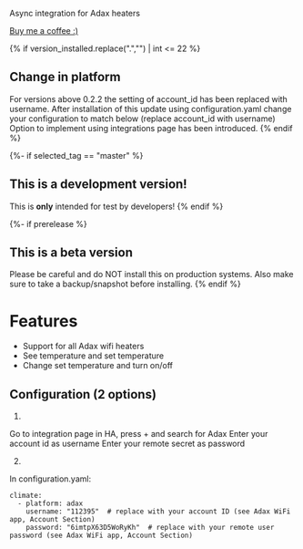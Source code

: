 Async integration for Adax heaters

[Buy me a coffee :)](http://paypal.me/dahoiv)

{% if version_installed.replace(".","") | int <= 22  %}
## Change in platform

For versions above 0.2.2 the setting of account_id has been replaced with username.
After installation of this update using configuration.yaml change your configuration to match below (replace account_id with username)
Option to implement using integrations page has been introduced.
{% endif %}

{%- if selected_tag == "master" %}
## This is a development version!
This is **only** intended for test by developers!
{% endif %}

{%- if prerelease %}
## This is a beta version
Please be careful and do NOT install this on production systems. Also make sure to take a backup/snapshot before installing.
{% endif %}

# Features
- Support for all Adax wifi heaters
- See temperature and set temperature
- Change set temperature and turn on/off


## Configuration (2 options)

1.
Go to integration page in HA, press + and search for Adax
Enter your account id as username
Enter your remote secret as password

2.
In configuration.yaml:

```
climate:
  - platform: adax
    username: "112395"  # replace with your account ID (see Adax WiFi app, Account Section)
    password: "6imtpX63D5WoRyKh"  # replace with your remote user password (see Adax WiFi app, Account Section)
```
